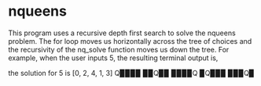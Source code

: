 # nqueens

This program uses a recursive depth first search to solve the nqueens problem. The for loop moves us horizontally across the tree of choices and the recursivity of the nq_solve function moves us down the tree. For example, when the user inputs 5, the resulting terminal output is,

the solution for 5 is 
[0, 2, 4, 1, 3]
Q▉▉▉▉
▉▉Q▉▉
▉▉▉▉Q
▉Q▉▉▉
▉▉▉Q▉
